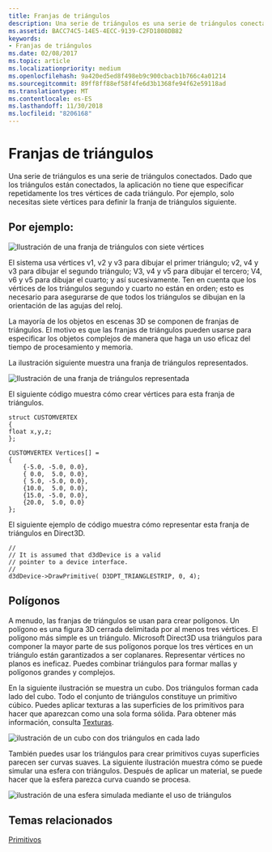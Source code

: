 ```yaml
---
title: Franjas de triángulos
description: Una serie de triángulos es una serie de triángulos conectados. Dado que los triángulos están conectados, la aplicación no tiene que especificar repetidamente los tres vértices de cada triángulo.
ms.assetid: BACC74C5-14E5-4ECC-9139-C2FD1808DB82
keywords:
- Franjas de triángulos
ms.date: 02/08/2017
ms.topic: article
ms.localizationpriority: medium
ms.openlocfilehash: 9a420ed5ed8f498eb9c900cbacb1b766c4a01214
ms.sourcegitcommit: 89ff8ff88ef58f4fe6d3b1368fe94f62e59118ad
ms.translationtype: MT
ms.contentlocale: es-ES
ms.lasthandoff: 11/30/2018
ms.locfileid: "8206168"
---
```

# <a name="triangle-strips"></a>Franjas de triángulos


Una serie de triángulos es una serie de triángulos conectados. Dado que los triángulos están conectados, la aplicación no tiene que especificar repetidamente los tres vértices de cada triángulo. Por ejemplo, solo necesitas siete vértices para definir la franja de triángulos siguiente.

## <a name="span-idexamplespanspan-idexamplespanspan-idexamplespanexample"></a><span id="Example"></span><span id="example"></span><span id="EXAMPLE"></span>Por ejemplo:


![Ilustración de una franja de triángulos con siete vértices](images/tristrip.png)

El sistema usa vértices v1, v2 y v3 para dibujar el primer triángulo; v2, v4 y v3 para dibujar el segundo triángulo; V3, v4 y v5 para dibujar el tercero; V4, v6 y v5 para dibujar el cuarto; y así sucesivamente. Ten en cuenta que los vértices de los triángulos segundo y cuarto no están en orden; esto es necesario para asegurarse de que todos los triángulos se dibujan en la orientación de las agujas del reloj.

La mayoría de los objetos en escenas 3D se componen de franjas de triángulos. El motivo es que las franjas de triángulos pueden usarse para especificar los objetos complejos de manera que haga un uso eficaz del tiempo de procesamiento y memoria.

La ilustración siguiente muestra una franja de triángulos representados.

![Ilustración de una franja de triángulos representada](images/tstrip2.png)

El siguiente código muestra cómo crear vértices para esta franja de triángulos.

```
struct CUSTOMVERTEX
{
float x,y,z;
};

CUSTOMVERTEX Vertices[] = 
{
    {-5.0, -5.0, 0.0},
    { 0.0,  5.0, 0.0},
    { 5.0, -5.0, 0.0},
    {10.0,  5.0, 0.0},
    {15.0, -5.0, 0.0},
    {20.0,  5.0, 0.0}
};
```

El siguiente ejemplo de código muestra cómo representar esta franja de triángulos en Direct3D.

```
//
// It is assumed that d3dDevice is a valid
// pointer to a device interface.
//
d3dDevice->DrawPrimitive( D3DPT_TRIANGLESTRIP, 0, 4);
```

## <a name="span-idpolygonsspanspan-idpolygonsspanspan-idpolygonsspanpolygons"></a><span id="Polygons"></span><span id="polygons"></span><span id="POLYGONS"></span>Polígonos


A menudo, las franjas de triángulos se usan para crear polígonos. Un polígono es una figura 3D cerrada delimitada por al menos tres vértices. El polígono más simple es un triángulo. Microsoft Direct3D usa triángulos para componer la mayor parte de sus polígonos porque los tres vértices en un triángulo están garantizados a ser coplanares. Representar vértices no planos es ineficaz. Puedes combinar triángulos para formar mallas y polígonos grandes y complejos.

En la siguiente ilustración se muestra un cubo. Dos triángulos forman cada lado del cubo. Todo el conjunto de triángulos constituye un primitivo cúbico. Puedes aplicar texturas a las superficies de los primitivos para hacer que aparezcan como una sola forma sólida. Para obtener más información, consulta [Texturas](textures.md).

![ilustración de un cubo con dos triángulos en cada lado](images/cube3d.png)

También puedes usar los triángulos para crear primitivos cuyas superficies parecen ser curvas suaves. La siguiente ilustración muestra cómo se puede simular una esfera con triángulos. Después de aplicar un material, se puede hacer que la esfera parezca curva cuando se procesa.

![ilustración de una esfera simulada mediante el uso de triángulos](images/sphere3d.png)

## <a name="span-idrelated-topicsspanrelated-topics"></a><span id="related-topics"></span>Temas relacionados


[Primitivos](primitives.md)

 

 





